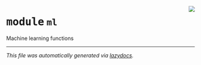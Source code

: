 <!-- markdownlint-disable -->

<a href="https://github.com/benlansdell/ethome/blob/master/ethome/ml.py#L0"><img align="right" style="float:right;" src="https://img.shields.io/badge/-source-cccccc?style=flat-square"></a>

# <kbd>module</kbd> `ml`
Machine learning functions  





---

_This file was automatically generated via [lazydocs](https://github.com/ml-tooling/lazydocs)._

